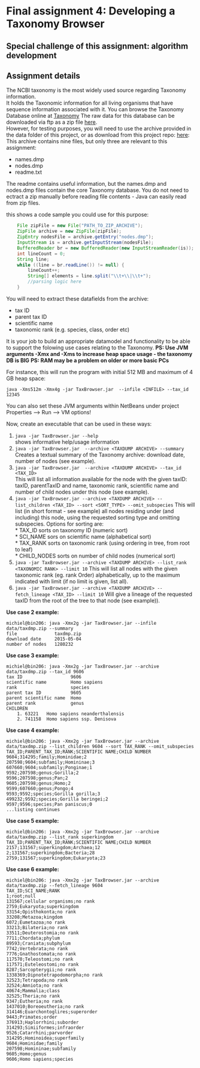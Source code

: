 # Final assignment 4: Developing a Taxonomy Browser #

## Special challenge of this assignment: algorithm development ##

## Assignment details ##
The NCBI taxonomy is the most widely used source regarding Taxonomy information.  
It holds the Taxonomic information for all living organisms that have sequence information 
associated with it. You can browse the Taxonomy Database online at [Taxonomy](http://www.ncbi.nlm.nih.gov/Taxonomy/Browser/wwwtax.cgi)
The raw data for this database can be downloaded via ftp as a zip file [here](ftp://ftp.ncbi.nih.gov/pub/taxonomy/taxdmp.zip).  
However, for testing purposes, you will need to use the archive provided in the data folder of this project, or as download from this project repo: 
[here](https://bitbucket.org/michiel_noback/javaintroprogrammingassignments/downloads):
This archive contains nine files, but only three are relevant to this assignment:  

  * names.dmp
  * nodes.dmp
  * readme.txt

The readme contains useful information, but the names.dmp and nodes.dmp files contain the core Taxonomy database. 
You do not need to ectract a zip manually before reading file contents - Java can easily read from zip files.  

this shows a code sample you could use for this purpose:

```Java  
    File zipFile = new File("PATH_TO_ZIP_ARCHIVE");
    ZipFile archive = new ZipFile(zipFile);
    ZipEntry nodesFile = archive.getEntry("nodes.dmp");
    InputStream is = archive.getInputStream(nodesFile);
    BufferedReader br = new BufferedReader(new InputStreamReader(is));
    int lineCount = 0;
    String line;
    while ((line = br.readLine()) != null) {
        lineCount++;
        String[] elements = line.split("\\t+\\|\\t+");
        //parsing logic here
    }
```

You will need to extract these datafields from the archive:  

  * tax ID
  * parent tax ID
  * scientific name
  * taxonomic rank (e.g. species, class, order etc)  

It is your job to build an appropriate datamodel and functionality to be able to support the folowing use cases relating to the Taxonomy.
**PS: Use JVM arguments -Xmx and -Xms to increase heap space usage - the taxonomy DB is BIG**
**PS: RAM may be a problem on older or more basic PCs**

For instance, this will run the program with initial 512 MB and maximum of 4 GB heap space:  
```
java -Xms512m -Xmx4g -jar TaxBrowser.jar  --infile <INFILE> --tax_id 12345
```

You can also set these JVM arguments within NetBeans under project Properties --> Run --> VM options!  

Now, create an executable that can be used in these ways:  

  1. ```java -jar TaxBrowser.jar --help```  
    shows informative help/usage information
  2. ```java -jar TaxBrowser.jar  --archive <TAXDUMP ARCHIVE> --summary```  
   Creates a textual summary of the Taxonomy archive: download date, number of nodes (see example).  
  3. ```java -jar TaxBrowser.jar  --archive <TAXDUMP ARCHIVE> --tax_id <TAX_ID>```  
   This will list all information available for the node with the given taxID: 
   taxID, parentTaxID and name, taxonomic rank, scientific name and number of child nodes under this node (see example).  
  4. ```java -jar TaxBrowser.jar --archive <TAXDUMP ARCHIVE> --list_children <TAX_ID> --sort <SORT_TYPE> --omit_subspecies```
    This will list (in short format - see example) all nodes residing under (and including) this node, using the requested sorting type and omitting subspecies. 
    Options for sorting are:  
    * TAX_ID sorts on taxonomy ID (numeric sort)  
    * SCI_NAME sors on scientific name (alphabetical sort)  
    * TAX_RANK sorts on taxonomic rank (using ordering in tree, from root to leaf)  
    * CHILD_NODES sorts on number of child nodes (numerical sort)   
  5. ```java -jar TaxBrowser.jar --archive <TAXDUMP ARCHIVE> --list_rank <TAXONOMIC RANK> --limit 10```
    This will list all nodes with the given taxonomic rank (eg. rank Order) alphabetically, 
    up to the maximum indicated with limit (if no limit is given, list all).
  6. ```java -jar TaxBrowser.jar --archive <TAXDUMP ARCHIVE> --fetch_lineage <TAX_ID> --limit 10```
    Will give a lineage of the requested taxID from the root of the tree to that node (see example)).

**Use case 2 example:**  

```
michiel@bin206: java -Xmx2g -jar TaxBrowser.jar --infile data/taxdmp.zip --summary  
file              taxdmp.zip  
download date     2015-05-04  
number of nodes   1280232
```

**Use case 3 example:**  

```
michiel@bin206: java -Xmx2g -jar TaxBrowser.jar --archive data/taxdmp.zip --tax_id 9606  
tax ID                  9606
scientific name         Homo sapiens
rank                    species
parent tax ID           9605
parent scientific name  Homo
parent rank             genus
CHILDREN                
    1. 63221   Homo sapiens neanderthalensis
    2. 741158  Homo sapiens ssp. Denisova
```

**Use case 4 example:**  

```
michiel@bin206: java -Xmx2g -jar TaxBrowser.jar --archive data/taxdmp.zip --list_children 9604 --sort TAX_RANK --omit_subspecies   
TAX_ID;PARENT_TAX_ID;RANK;SCIENTIFIC NAME;CHILD NUMBER  
9604;314295;family;Hominidae;2
207598;9604;subfamily;Homininae;3
607660;9604;subfamily;Ponginae;1
9592;207598;genus;Gorilla;2
9596;207598;genus;Pan;2
9605;207598;genus;Homo;2
9599;607660;genus;Pongo;4
9593;9592;species;Gorilla gorilla;3
499232;9592;species;Gorilla beringei;2
9597;9596;species;Pan paniscus;0
...listing continues
```

**Use case 5 example:**  

```
michiel@bin206: java -Xmx2g -jar TaxBrowser.jar --archive data/taxdmp.zip --list_rank superkingdom  
TAX_ID;PARENT_TAX_ID;RANK;SCIENTIFIC NAME;CHILD NUMBER  
2157;131567;superkingdom;Archaea;12  
2;131567;superkingdom;Bacteria;28  
2759;131567;superkingdom;Eukaryota;23  
```

**Use case 6 example:**  

```
michiel@bin206: java -Xmx2g -jar TaxBrowser.jar --archive data/taxdmp.zip --fetch_lineage 9604  
TAX_ID;SCI_NAME;RANK
1;root;null
131567;cellular organisms;no rank
2759;Eukaryota;superkingdom
33154;Opisthokonta;no rank
33208;Metazoa;kingdom
6072;Eumetazoa;no rank
33213;Bilateria;no rank
33511;Deuterostomia;no rank
7711;Chordata;phylum
89593;Craniata;subphylum
7742;Vertebrata;no rank
7776;Gnathostomata;no rank
117570;Teleostomi;no rank
117571;Euteleostomi;no rank
8287;Sarcopterygii;no rank
1338369;Dipnotetrapodomorpha;no rank
32523;Tetrapoda;no rank
32524;Amniota;no rank
40674;Mammalia;class
32525;Theria;no rank
9347;Eutheria;no rank
1437010;Boreoeutheria;no rank
314146;Euarchontoglires;superorder
9443;Primates;order
376913;Haplorrhini;suborder
314293;Simiiformes;infraorder
9526;Catarrhini;parvorder
314295;Hominoidea;superfamily
9604;Hominidae;family
207598;Homininae;subfamily
9605;Homo;genus
9606;Homo sapiens;species
```




